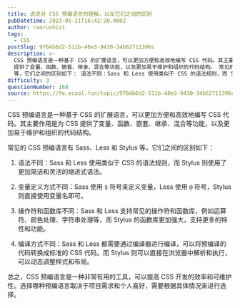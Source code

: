 ```yaml
---
title: 说说对 CSS 预编语言的理解，以及它们之间的区别
pubDatetime: 2023-05-21T16:42:26.000Z
author: caorushizi
tags:
  - CSS
postSlug: 9764b6d2-511b-40e3-9430-34b62711396c
description: >-
  CSS 预编语言是一种基于 CSS 的扩展语言，可以更加方便和高效地编写 CSS 代码。其主要作用是为 CSS
  提供了变量、函数、嵌套、继承、混合等功能，以及更加易于维护和组织的代码结构。 常见的 CSS 预编语言有 Sass、Less 和 Stylus
  等，它们之间的区别如下： 语法不同：Sass 和 Less 使用类似于 CSS 的语法规则，而 Stylus 则使用了更加简洁和灵活的缩进式语法
difficulty: 3
questionNumber: 168
source: https://fe.ecool.fun/topic/9764b6d2-511b-40e3-9430-34b62711396c
---
```


CSS 预编语言是一种基于 CSS 的扩展语言，可以更加方便和高效地编写 CSS 代码。其主要作用是为 CSS 提供了变量、函数、嵌套、继承、混合等功能，以及更加易于维护和组织的代码结构。

常见的 CSS 预编语言有 Sass、Less 和 Stylus 等，它们之间的区别如下：

1. 语法不同：Sass 和 Less 使用类似于 CSS 的语法规则，而 Stylus 则使用了更加简洁和灵活的缩进式语法。

2. 变量定义方式不同：Sass 使用 `$` 符号来定义变量，Less 使用 `@` 符号，Stylus 则直接使用变量名即可。

3. 操作符和函数库不同：Sass 和 Less 支持常见的操作符和函数库，例如运算符、颜色处理、字符串处理等，而 Stylus 的函数库更加强大，支持更多的特性和功能。

4. 编译方式不同：Sass 和 Less 都需要通过编译器进行编译，可以将预编译的代码转换成标准的 CSS 代码。而 Stylus 则可以直接在浏览器中解析和执行，可以动态调整样式和布局。

总之，CSS 预编语言是一种非常有用的工具，可以提高 CSS 开发的效率和可维护性。选择哪种预编语言取决于项目需求和个人喜好，需要根据具体情况来进行选择。
